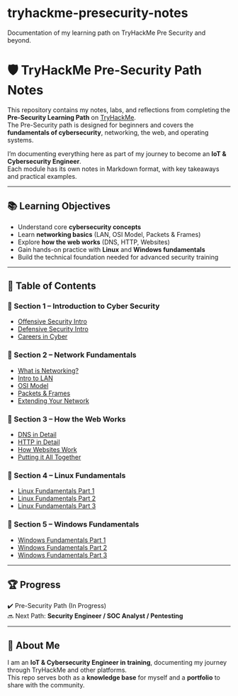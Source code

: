 # tryhackme-presecurity-notes
Documentation of my learning path on TryHackMe Pre Security and beyond.

# 🛡️ TryHackMe Pre-Security Path Notes

This repository contains my notes, labs, and reflections from completing the **Pre-Security Learning Path** on [TryHackMe](https://tryhackme.com).  
The Pre-Security path is designed for beginners and covers the **fundamentals of cybersecurity**, networking, the web, and operating systems.  

I’m documenting everything here as part of my journey to become an **IoT & Cybersecurity Engineer**.  
Each module has its own notes in Markdown format, with key takeaways and practical examples.  

---

## 📚 Learning Objectives
- Understand core **cybersecurity concepts**
- Learn **networking basics** (LAN, OSI Model, Packets & Frames)
- Explore **how the web works** (DNS, HTTP, Websites)
- Gain hands-on practice with **Linux** and **Windows fundamentals**
- Build the technical foundation needed for advanced security training

---

## 📂 Table of Contents

### 🔹 Section 1 – Introduction to Cyber Security
- [Offensive Security Intro](modules/01-offensive-security-intro.md)
- [Defensive Security Intro](modules/02-defensive-security-intro.md)
- [Careers in Cyber](modules/03-careers-in-cyber.md)

### 🔹 Section 2 – Network Fundamentals
- [What is Networking?](modules/04-what-is-networking.md)
- [Intro to LAN](modules/05-intro-to-lan.md)
- [OSI Model](modules/06-osi-model.md)
- [Packets & Frames](modules/07-packets-and-frames.md)
- [Extending Your Network](modules/08-extending-your-network.md)

### 🔹 Section 3 – How the Web Works
- [DNS in Detail](modules/09-dns-in-detail.md)
- [HTTP in Detail](modules/10-http-in-detail.md)
- [How Websites Work](modules/11-how-websites-work.md)
- [Putting it All Together](modules/12-putting-it-all-together.md)

### 🔹 Section 4 – Linux Fundamentals
- [Linux Fundamentals Part 1](modules/13-linux-fundamentals-1.md)
- [Linux Fundamentals Part 2](modules/14-linux-fundamentals-2.md)
- [Linux Fundamentals Part 3](modules/15-linux-fundamentals-3.md)

### 🔹 Section 5 – Windows Fundamentals
- [Windows Fundamentals Part 1](modules/16-windows-fundamentals-1.md)
- [Windows Fundamentals Part 2](modules/17-windows-fundamentals-2.md)
- [Windows Fundamentals Part 3](modules/18-windows-fundamentals-3.md)

---

## 🏆 Progress
✔️ Pre-Security Path (In Progress)  
🔜 Next Path: **Security Engineer / SOC Analyst / Pentesting**  

---

## 📌 About Me
I am an **IoT & Cybersecurity Engineer in training**, documenting my journey through TryHackMe and other platforms.  
This repo serves both as a **knowledge base** for myself and a **portfolio** to share with the community.

